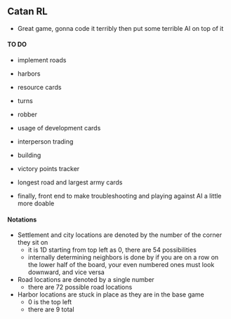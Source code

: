## Catan RL
- Great game, gonna code it terribly then put some terrible AI on top of it

#### TO DO 
- implement roads
- harbors
- resource cards
- turns
- robber
- usage of development cards 
- interperson trading
- building
- victory points tracker
- longest road and largest army cards

- finally, front end to make troubleshooting and playing against AI a little more doable

#### Notations
- Settlement and city locations are denoted by the number of the corner they sit on
	- it is 1D starting from top left as 0, there are 54 possibilities
	- internally determining neighbors is done by if you are on a row on the lower half of the board, your even numbered ones must look downward, and vice versa 
- Road locations are denoted by a single number
	- there are 72 possible road locations
- Harbor locations are stuck in place as they are in the base game
	- 0 is the top left 
	- there are 9 total
